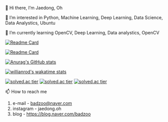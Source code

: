 👋 Hi there, I’m Jaedong, Oh 

👀 I’m interested in Python, Machine Learning, Deep Learning, Data Science, Data Analystics, Ubuntu

🌱 I’m currently learning OpenCV, Deep Learning, Data analystics, OpenCV 

[![Readme Card](https://github-readme-stats.vercel.app/api/pin/?username=Jaedong95&repo=ViewCloset_deeplearning&theme=dark&hide_border=true)](https://github.com/Jaedong95/ViewCloset_deeplearning)

[![Readme Card](https://github-readme-stats.vercel.app/api/pin/?username=Jaedong95&repo=coding&theme=dark&hide_border=true)](https://github.com/Jaedong95/coding)


[![Anurag's GitHub stats](https://github-readme-stats.vercel.app/api?username=Jaedong95&hide=prs&count_private=true&include_all_commits=true&theme=dracula&hide_border=false)](https://github.com/Jaedong95)

[![willianrod's wakatime stats](https://github-readme-stats.vercel.app/api/wakatime?username=Ollie&v=2&theme=dracula&layout=compact)](https://github.com/Jaedong95)

[![solved.ac tier](http://mazassumnida.wtf/api/generate_badge?boj={pomate})](https://solved.ac/{pomate})
[![solved.ac tier](http://mazassumnida.wtf/api/v2/generate_badge?boj={pomate})](https://solved.ac/{pomate})
[![solved.ac tier](http://mazassumnida.wtf/api/mini/generate_badge?boj={pomate})](https://solved.ac/{pomate})

📫 How to reach me 
  1. e-mail  - badzoo@naver.com
  2. instagram  - jaedong.oh
  3. blog - https://blog.naver.com/badzoo

<!---
Jaedong95/Jaedong95 is a ✨ special ✨ repository because its `README.md` (this file) appears on your GitHub profile.
You can click the Preview link to take a look at your changes.
--->

